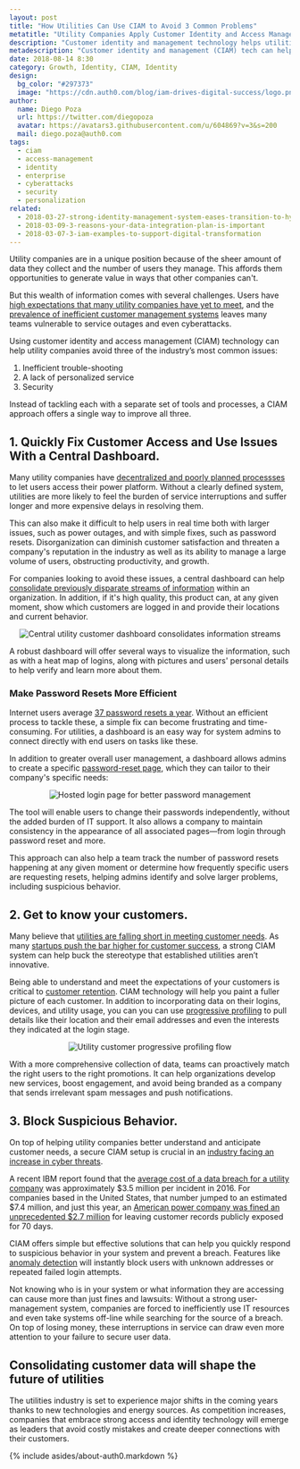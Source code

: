```yaml
---
layout: post
title: "How Utilities Can Use CIAM to Avoid 3 Common Problems"
metatitle: "Utility Companies Apply Customer Identity and Access Management"
description: "Customer identity and management technology helps utilities reshape how they interact with users, improve their services, and tighten security."
metadescription: "Customer identity and management (CIAM) tech can help a utility company increase security, optimize customer interactions, and improve their services. Learn more."
date: 2018-08-14 8:30
category: Growth, Identity, CIAM, Identity
design: 
  bg_color: "#297373"
  image: "https://cdn.auth0.com/blog/iam-drives-digital-success/logo.png"
author:
  name: Diego Poza
  url: https://twitter.com/diegopoza
  avatar: https://avatars3.githubusercontent.com/u/604869?v=3&s=200
  mail: diego.poza@auth0.com
tags: 
  - ciam
  - access-management
  - identity
  - enterprise
  - cyberattacks
  - security
  - personalization
related:
  - 2018-03-27-strong-identity-management-system-eases-transition-to-hybrid-cloud
  - 2018-03-09-3-reasons-your-data-integration-plan-is-important
  - 2018-03-07-3-iam-examples-to-support-digital-transformation
---
```


Utility companies are in a unique position because of the sheer amount of data they collect and the number of users they manage. This affords them opportunities to generate value in ways that other companies can't.

But this wealth of information comes with several challenges. Users have [high expectations that many utility companies have yet to meet](https://www.powerengineeringint.com/articles/print/volume-26/issue-1/features/three-challenges-for-utilities-in-2018.html), and the [prevalence of inefficient customer management systems](https://www.appcues.com/blog/3-customer-engagement-strategies-that-make-users-feel-like-one-in-a-million) leaves many teams vulnerable to service outages and even cyberattacks.

Using customer identity and access management (CIAM) technology can help utility companies avoid three of the industry’s most common issues:

1.  Inefficient trouble-shooting
2.  A lack of personalized service
3.  Security

Instead of tackling each with a separate set of tools and processes, a CIAM approach offers a single way to improve all three.

## 1. Quickly Fix Customer Access and Use Issues With a Central Dashboard.

Many utility companies have [decentralized and poorly planned processses](https://www.nccoe.nist.gov/sites/default/files/library/sp1800/es-idam-nist-sp1800-2a-draft.pdf) to let users access their power platform. Without a clearly defined system, utilities are more likely to feel the burden of service interruptions and suffer longer and more expensive delays in resolving them.

This can also make it difficult to help users in real time both with larger issues, such as power outages, and with simple fixes, such as password resets. Disorganization can diminish customer satisfaction and threaten a company's reputation in the industry as well as its ability to manage a large volume of users, obstructing productivity, and growth.

For companies looking to avoid these issues, a central dashboard can help [consolidate previously disparate streams of information](https://auth0.com/user-management) within an organization. In addition, if it's high quality, this product can, at any given moment, show which customers are logged in and provide their locations and current behavior.

<p style="text-align: center;">
  <img src="https://cdn.auth0.com/blog/how-utilities-can-use-ciam-to-avoid-3-common-problems/central-dashboard-consolidates-information-streams.png" alt="Central utility customer dashboard consolidates information streams">
</p>

A robust dashboard will offer several ways to visualize the information, such as with a heat map of logins, along with pictures and users' personal details to help verify and learn more about them.

### Make Password Resets More Efficient

Internet users average [37 password resets a year](https://blog.dashlane.com/wp-content/uploads/2015/07/MailboxSecurity_infographic_EN_final1.jpg). Without an efficient process to tackle these, a simple fix can become frustrating and time-consuming. For utilities, a dashboard is an easy way for system admins to connect directly with end users on tasks like these.

In addition to greater overall user management, a dashboard allows admins to create a specific [password-reset page](https://auth0.com/docs/hosted-pages/password-reset), which they can tailor to their company's specific needs:

<p style="text-align: center;">
  <img src="https://cdn.auth0.com/blog/how-utilities-can-use-ciam-to-avoid-3-common-problems/hosted-login-page-for-better-password-management.png" alt="Hosted login page for better password management">
</p>

The tool will enable users to change their passwords independently, without the added burden of IT support. It also allows a company to maintain consistency in the appearance of all associated pages—from login through password reset and more.

This approach can also help a team track the number of password resets happening at any given moment or determine how frequently specific users are requesting resets, helping admins identify and solve larger problems, including suspicious behavior.

## 2. Get to know your customers.

Many believe that [utilities are falling short in meeting customer needs](https://www.publicpower.org/periodical/article/utilities-missing-out-personalized-marketing-opportunities). As many [startups push the bar higher for customer success](https://www.forbes.com/sites/matthunckler/2017/08/23/the-top-3-strategies-for-customer-success-for-high-growth-tech-startups/#73ff49206805), a strong CIAM system can help buck the stereotype that established utilities aren’t innovative.

Being able to understand and meet the expectations of your customers is critical to [customer retention](https://www.appcues.com/blog/proven-customer-retention-strategies). CIAM technology will help you paint a fuller picture of each customer. In addition to incorporating data on their logins, devices, and utility usage, you can you can use [progressive profiling](https://auth0.com/blog/progressive-profiling/) to pull details like their location and their email addresses and even the interests they indicated at the login stage.

<p style="text-align: center;">
  <img src="https://cdn.auth0.com/blog/how-utilities-can-use-ciam-to-avoid-3-common-problems/progressive-profiling-flow.png" alt="Utility customer progressive profiling flow">
</p>

With a more comprehensive collection of data, teams can proactively match the right users to the right promotions. It can help organizations develop new services, boost engagement, and avoid being branded as a company that sends irrelevant spam messages and push notifications.

## 3. Block Suspicious Behavior.

On top of helping utility companies better understand and anticipate customer needs, a secure CIAM setup is crucial in an [industry facing an increase in cyber threats](https://www.bloomberg.com/news/articles/2018-04-04/cyberattack-bleeds-into-utility-space-as-duke-sees-billing-delay).

A recent IBM report found that the [average cost of a data breach for a utility company](https://www.ibm.com/blogs/insights-on-business/energy-and-utilities/security-breach-energy-utilities/) was approximately $3.5 million per incident in 2016. For companies based in the United States, that number jumped to an estimated $7.4 million, and just this year, an [American power company was fined an unprecedented $2.7 million](https://www.bankinfosecurity.com/us-power-company-fined-27-million-over-data-exposure-a-10715) for leaving customer records publicly exposed for 70 days.

CIAM offers simple but effective solutions that can help you quickly respond to suspicious behavior in your system and prevent a breach. Features like [anomaly detection](https://auth0.com/docs/anomaly-detection) will instantly block users with unknown addresses or repeated failed login attempts.

Not knowing who is in your system or what information they are accessing can cause more than just fines and lawsuits: Without a strong user-management system, companies are forced to inefficiently use IT resources and even take systems off-line while searching for the source of a breach. On top of losing money, these interruptions in service can draw even more attention to your failure to secure user data.

## Consolidating customer data will shape the future of utilities

The utilities industry is set to experience major shifts in the coming years thanks to new technologies and energy sources. As competition increases, companies that embrace strong access and identity technology will emerge as leaders that avoid costly mistakes and create deeper connections with their customers.

{% include asides/about-auth0.markdown %}
